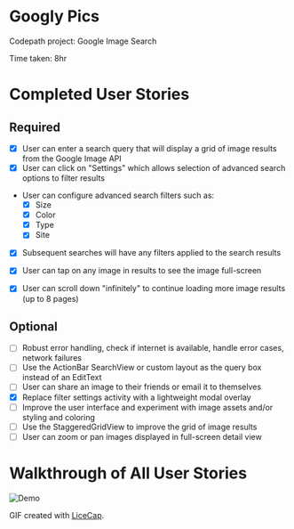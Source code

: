 Googly Pics
===========

Codepath project: Google Image Search

Time taken: 8hr

# Completed User Stories

## Required

- [x] User can enter a search query that will display a grid of image results from the Google Image API
- [x] User can click on "Settings" which allows selection of advanced search options to filter results
- User can configure advanced search filters such as:
  - [x] Size
  - [x] Color
  - [x] Type
  - [x] Site
- [x] Subsequent searches will have any filters applied to the search results
- [x] User can tap on any image in results to see the image full-screen
- [x] User can scroll down "infinitely" to continue loading more image results (up to 8 pages)


## Optional

- [ ] Robust error handling, check if internet is available, handle error cases, network failures
- [ ] Use the ActionBar SearchView or custom layout as the query box instead of an EditText
- [ ] User can share an image to their friends or email it to themselves
- [x] Replace filter settings activity with a lightweight modal overlay
- [ ] Improve the user interface and experiment with image assets and/or styling and coloring
- [ ] Use the StaggeredGridView to improve the grid of image results
- [ ] User can zoom or pan images displayed in full-screen detail view

# Walkthrough of All User Stories

![Demo](screencap.gif)

GIF created with [LiceCap](http://www.cockos.com/licecap/).